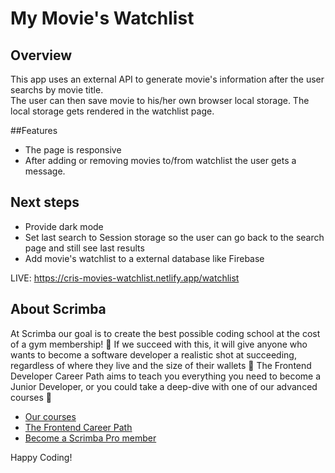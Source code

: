 # My Movie's Watchlist

## Overview

This app uses an external API to generate movie's information after the user searchs by movie title.  
The user can then save movie to his/her own browser local storage. The local storage gets rendered in the watchlist page.  

##Features
* The page is responsive
* After adding or removing movies to/from watchlist the user gets a message.

## Next steps

* Provide dark mode
* Set last search to Session storage so the user can go back to the search page and still see last results
* Add movie's watchlist to a external database like Firebase

LIVE: https://cris-movies-watchlist.netlify.app/watchlist

## About Scrimba

At Scrimba our goal is to create the best possible coding school at the cost of a gym membership! 💜
If we succeed with this, it will give anyone who wants to become a software developer a realistic shot at succeeding, regardless of where they live and the size of their wallets 🎉
The Frontend Developer Career Path aims to teach you everything you need to become a Junior Developer, or you could take a deep-dive with one of our advanced courses 🚀

- [Our courses](https://scrimba.com/allcourses)
- [The Frontend Career Path](https://scrimba.com/learn/frontend)
- [Become a Scrimba Pro member](https://scrimba.com/pricing)

Happy Coding!
